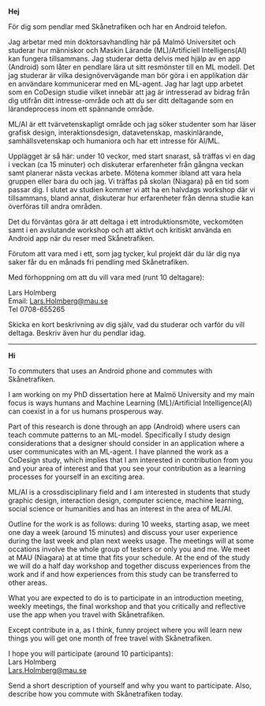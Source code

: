 **Hej**

För dig som pendlar med Skånetrafiken och har en Android telefon.

Jag arbetar med min doktorsavhandling här på Malmö Universitet och studerar hur människor och Maskin Lärande (ML)/Artificiell Intelligens(AI) kan fungera tillsammans.
Jag studerar detta delvis med hjälp av en app (Android) som låter en pendlare lära ut sitt resmönster till en ML modell. Det jag studerar är vilka designövervägande man bör göra i en applikation där en användare kommunicerar med en ML-agent. Jag har lagt upp arbetet som en CoDesign studie vilket innebär att jag är intresserad av bidrag från dig utifrån ditt intresse-område och att du ser ditt deltagande som en lärandeprocess inom ett spännande område.

ML/AI är ett tvärvetenskapligt område och jag söker studenter som har läser grafisk design, interaktionsdesign, datavetenskap, maskinlärande, samhällsvetenskap och humaniora och har ett intresse för AI/ML.

Upplägget är så här: under 10 veckor, med start snarast, så träffas vi en dag i veckan (ca 15 minuter) och diskuterar erfarenheter från gångna veckan samt planerar nästa veckas arbete. Mötena kommer ibland att vara hela gruppen eller bara du och jag. Vi träffas på skolan (Niagara) på en tid som passar dig. I slutet av studien kommer vi att ha en halvdags workshop där vi tillsammans, bland annat, diskuterar hur erfarenheter från denna studie kan överföras till andra områden.

Det du förväntas göra är att deltaga i ett introduktionsmöte, veckomöten samt i en avslutande workshop och att aktivt och kritiskt använda en Android app när du reser med Skånetrafiken.

Förutom att vara med i ett, som jag tycker, kul projekt där du lär dig nya saker får du en månads fri pendling med Skånetrafiken.

Med förhoppning om att du vill vara med (runt 10 deltagare):

Lars Holmberg<br>
Email: Lars.Holmberg@mau.se<br>
Tel 0708-655265

Skicka en kort beskrivning av dig själv, vad du studerar och varför du vill deltaga. Beskriv även hur du pendlar idag.

---

**Hi**

To commuters that uses an Android phone and commutes with Skånetrafiken.

I am working on my PhD dissertation here at Malmö University and my main focus is ways humans and Machine Learning (ML)/Artificial Intelligence(AI) can coexist in a for us humans prosperous way.

Part of this research is done through an app (Android) where users can teach commute patterns to an ML-model. Specifically I study design considerations that a designer should consider in an application where a user communicates with an ML-agent. I have planned the work as a CoDesign study, which implies that I am interested in contribution from you and your area of interest and that you see your contribution as a learning processes for yourself in an exciting area.

ML/AI is a crossdisciplinary field and I am interested in students that study graphic design, interaction design, computer science, machine learning, social science or humanities and has an interest in the area of ML/AI.

Outline for the work is as follows: during 10 weeks, starting asap, we meet one day a week (around 15 minutes) and discuss your user experience during the last week and plan next weeks usage. The meetings will at some occations involve the whole group of testers or only you and me. We meet at MAU (Niagara) at at time that fits your schedule. At the end of the study we will do a half day workshop and together discuss experiences from the work and if and how experiences from this study can be transferred to other areas.

What you are expected to do is to participate in an introduction meeting, weekly meetings, the final workshop and that you critically and reflective use the app when you travel with Skånetrafiken.

Except contribute in a, as I think, funny project where you will learn new things you will get one month of free travel with Skånetrafiken.

I hope you will participate (around 10 participants):<br>
Lars Holmberg<br>
Lars.Holmberg@mau.se

Send a short description of yourself and why you want to participate. Also, describe how you commute with Skånetrafiken today.
